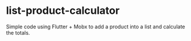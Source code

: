 # list-product-calculator
Simple code using Flutter + Mobx to add a product into a list and calculate the totals.

